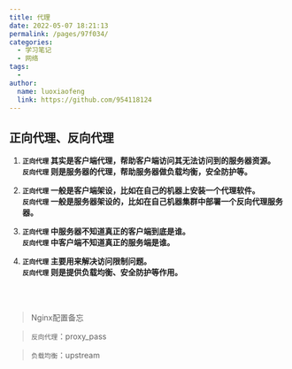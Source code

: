 ```yaml
---
title: 代理
date: 2022-05-07 18:21:13
permalink: /pages/97f034/
categories:
  - 学习笔记
  - 网络
tags:
  - 
author: 
  name: luoxiaofeng
  link: https://github.com/954118124
---
```

## 正向代理、反向代理

1. **`正向代理` 其实是客户端代理，帮助客户端访问其无法访问到的服务器资源。**
   <br/>
   **`反向代理` 则是服务器的代理，帮助服务器做负载均衡，安全防护等。**
   <br/>

2. **`正向代理` 一般是客户端架设，比如在自己的机器上安装一个代理软件。**
   <br/>
   **`反向代理` 一般是服务器架设的，比如在自己机器集群中部署一个反向代理服务器。**
   <br/>

3. **`正向代理` 中服务器不知道真正的客户端到底是谁。**
   <br/>
   **`反向代理` 中客户端不知道真正的服务端是谁。**
   <br/>

4. **`正向代理` 主要用来解决访问限制问题。**
   <br/>
   **`反向代理` 则是提供负载均衡、安全防护等作用。**

<br>
<br>

> Nginx配置备忘

> `反向代理`：proxy_pass

> `负载均衡`：upstream

